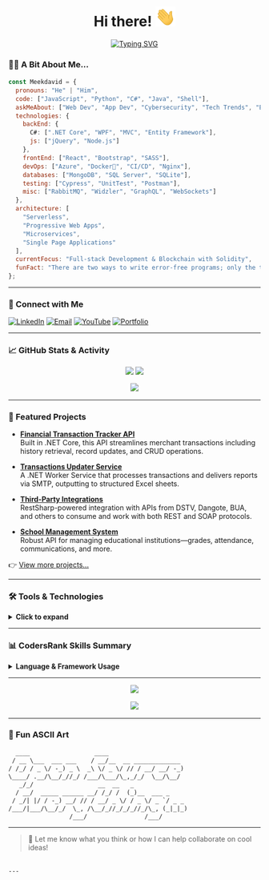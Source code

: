 <h1 align="center">
  Hi there! <img src="https://github.com/inspirasiprogrammer/inspirasiprogrammer/blob/main/wave.gif" width="40px"/>
</h1>

<p align="center">
  <a href="https://github.com/Meekdavid">
    <img src="https://readme-typing-svg.herokuapp.com?font=Pacifico&size=30&pause=1000&color=58A6FF&center=true&vCenter=true&width=750&lines=Welcome+to+my+Digital+Workspace;4%2B+Years+of+Coding+Experience;Agile+Development+Expert;Always+Learning+New+Tech!" alt="Typing SVG" />
  </a>
</p>

### 🧑‍💻 A Bit About Me...

```javascript
const Meekdavid = {
  pronouns: "He" | "Him",
  code: ["JavaScript", "Python", "C#", "Java", "Shell"],
  askMeAbout: ["Web Dev", "App Dev", "Cybersecurity", "Tech Trends", "Engineering"],
  technologies: {
    backEnd: {
      C#: [".NET Core", "WPF", "MVC", "Entity Framework"],
      js: ["jQuery", "Node.js"]
    },
    frontEnd: ["React", "Bootstrap", "SASS"],
    devOps: ["Azure", "Docker🐳", "CI/CD", "Nginx"],
    databases: ["MongoDB", "SQL Server", "SQLite"],
    testing: ["Cypress", "UnitTest", "Postman"],
    misc: ["RabbitMQ", "Widzler", "GraphQL", "WebSockets"]
  },
  architecture: [
    "Serverless",
    "Progressive Web Apps",
    "Microservices",
    "Single Page Applications"
  ],
  currentFocus: "Full-stack Development & Blockchain with Solidity",
  funFact: "There are two ways to write error-free programs; only the third one works 😉"
};
```

---

### 🔗 Connect with Me

<p>
  <a href="https://www.linkedin.com/in/david-mboko-25bb9019b/"><img alt="LinkedIn" src="https://img.shields.io/badge/LinkedIn-blue?logo=linkedin&style=for-the-badge"></a>
  <a href="mailto:meekdavid6502@gmail.com"><img alt="Email" src="https://img.shields.io/badge/Email-D14836?logo=gmail&logoColor=white&style=for-the-badge"></a>
  <a href="https://www.youtube.com/@davidmboko6502/featured"><img alt="YouTube" src="https://img.shields.io/badge/YouTube-red?logo=youtube&style=for-the-badge"></a>
  <a href="https://aksu.academia.edu/DavidMboko"><img alt="Portfolio" src="https://img.shields.io/badge/Portfolio-000?style=for-the-badge&logo=academia&logoColor=white"></a>
</p>

---

### 📈 GitHub Stats & Activity

<p align="center">
  <img src="https://github-readme-stats.vercel.app/api?username=Meekdavid&show_icons=true&theme=tokyonight&hide_title=true" height="165"/>
  <img src="https://github-readme-stats.vercel.app/api/top-langs/?username=Meekdavid&layout=compact&theme=tokyonight" height="165"/>
</p>

<p align="center">
  <img src="https://github-readme-streak-stats.herokuapp.com?user=Meekdavid&theme=tokyonight" />
</p>

---

### 🚀 Featured Projects

- **[Financial Transaction Tracker API](https://github.com/Meekdavid/Financial-Transaction-Tracker-API)**  
  Built in .NET Core, this API streamlines merchant transactions including history retrieval, record updates, and CRUD operations.

- **[Transactions Updater Service](https://github.com/Meekdavid/Transactions-Updater-Service)**  
  A .NET Worker Service that processes transactions and delivers reports via SMTP, outputting to structured Excel sheets.

- **[Third-Party Integrations](https://github.com/Meekdavid/Third-Party-Integrations)**  
  RestSharp-powered integration with APIs from DSTV, Dangote, BUA, and others to consume and work with both REST and SOAP protocols.

- **[School Management System](https://github.com/Meekdavid/School-Management-System)**  
  Robust API for managing educational institutions—grades, attendance, communications, and more.

👉 [View more projects...](https://github.com/Meekdavid?tab=repositories&q=&type=source&sort=stargazers)

---

### 🛠️ Tools & Technologies

<details>
<summary><b>Click to expand</b></summary>
<br/>
<p align="center">
  <img src="https://skillicons.dev/icons?i=js,ts,react,python,java,dotnet,docker,azure,nginx,linux,git,graphql,mongodb,mysql,postgres,sqlite,nodejs,html,css,sass,bootstrap" />
</p>
</details>

---

### 📊 CodersRank Skills Summary

<details>
<summary><b>Language & Framework Usage</b></summary>
<br/>
<a href="https://profile.codersrank.io/user/gautamkrishnar/">
  <img src="http://cr-skills-chart-widget.azurewebsites.net/api/api?username=gautamkrishnar&padding=30&skills=c,C%23,go,html,json,javascript,mysql,pandas,python,shell,typescript" />
</a>
</details>

---

<p align="center">
  <img src="https://capsule-render.vercel.app/api?type=waving&color=gradient&height=200&section=footer&text=Thank%20You%20For%20Visiting!&fontSize=35&fontAlign=75&fontAlignY=40" />
</p>

<p align="center">
  <img src="https://profile-counter.glitch.me/Meekdavid/count.svg" />
</p>

---

### 🧩 Fun ASCII Art

```text
  ____                  ____                      
 / __ \___  ___ ___    / __/__  __ _____________  
/ /_/ / _ \/ -_) _ \  _\ \/ _ \/ // / __/ __/ -_) 
\____/ .__/\__/_//_/ /___/\___/\_,_/_/  \__/\__/  
   _/_/                  __  __   _               
  / __/  _____ ______ __/ /_/ /  (_)__  ___ _     
 / _/| |/ / -_) __/ // / __/ _ \/ / _ \/ _ `/ _ _ 
/___/|___/\__/_/  \_, /\__/_//_/_/_//_/\_, (_|_|_)
                 /___/                /___/       
```

---

> 💬 Let me know what you think or how I can help collaborate on cool ideas!
```

---
